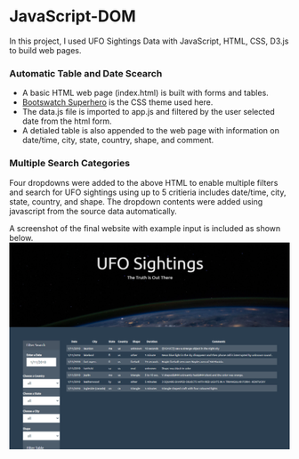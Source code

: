 # JavaScript-DOM

In this project, I used UFO Sightings Data with JavaScript, HTML, CSS, D3.js to build web pages.

### Automatic Table and Date Scearch
- A basic HTML web page (index.html) is built with forms and tables.
- [Bootswatch Superhero](https://bootswatch.com/superhero/#top) is the CSS theme used here.
- The data.js file is imported to app.js and filtered by the user selected date from the html form.
- A detialed table is also appended to the web page with information on date/time, city, state, country, shape, and comment.

### Multiple Search Categories
Four dropdowns were added to the above HTML to enable multiple filters and search for UFO sightings using up to 5 critieria includes date/time, city, state, country, and shape.
The dropdown contents were added using javascript from the source data automatically.

A screenshot of the final website with example input is included as shown below.
![example image](UFO-level-2/static/images/lvl2app.png)
